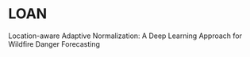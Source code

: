 # LOAN
Location-aware Adaptive Normalization: A Deep Learning Approach for Wildfire Danger Forecasting
